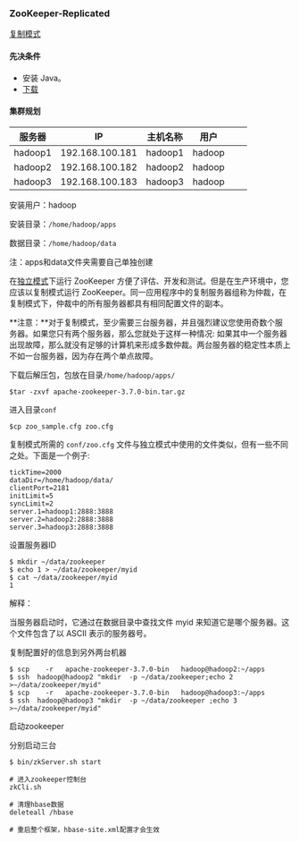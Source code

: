 ### ZooKeeper-Replicated

[复制模式](https://zookeeper.apache.org/doc/r3.7.0/zookeeperStarted.html#sc_RunningReplicatedZooKeeper)



#### 先决条件

- 安装 Java。
- [下载](https://zookeeper.apache.org/releases.html)



#### 集群规划

| 服务器  | IP              | 主机名称 | 用户   |      |      |
| ------- | --------------- | -------- | ------ | ---- | ---- |
| hadoop1 | 192.168.100.181 | hadoop1  | hadoop |      |      |
| hadoop2 | 192.168.100.182 | hadoop2  | hadoop |      |      |
| hadoop3 | 192.168.100.183 | hadoop3  | hadoop |      |      |



安装用户：hadoop

安装目录：`/home/hadoop/apps`

数据目录：`/home/hadoop/data`

注：apps和data文件夹需要自己单独创建



在[独立模式](https://zookeeper.apache.org/doc/r3.7.0/zookeeperStarted.html#sc_InstallingSingleMode)下运行 ZooKeeper 方便了评估、开发和测试。但是在生产环境中，您应该以复制模式运行 ZooKeeper。同一应用程序中的复制服务器组称为仲裁，在复制模式下，仲裁中的所有服务器都具有相同配置文件的副本。



**注意：**对于复制模式，至少需要三台服务器，并且强烈建议您使用奇数个服务器。如果您只有两个服务器，那么您就处于这样一种情况: 如果其中一个服务器出现故障，那么就没有足够的计算机来形成多数仲裁。两台服务器的稳定性本质上不如一台服务器，因为存在两个单点故障。



下载后解压包，包放在目录`/home/hadoop/apps/`

```
$tar -zxvf apache-zookeeper-3.7.0-bin.tar.gz
```

进入目录`conf`

```
$cp zoo_sample.cfg zoo.cfg
```

复制模式所需的 `conf/zoo.cfg` 文件与独立模式中使用的文件类似，但有一些不同之处。下面是一个例子:

```
tickTime=2000
dataDir=/home/hadoop/data/
clientPort=2181
initLimit=5
syncLimit=2
server.1=hadoop1:2888:3888
server.2=hadoop2:2888:3888
server.3=hadoop3:2888:3888
```



设置服务器ID

```
$ mkdir ~/data/zookeeper
$ echo 1 > ~/data/zookeeper/myid
$ cat ~/data/zookeeper/myid
1
```

解释：

当服务器启动时，它通过在数据目录中查找文件 myid 来知道它是哪个服务器。这个文件包含了以 ASCII 表示的服务器号。



复制配置好的信息到另外两台机器

```
$ scp    -r   apache-zookeeper-3.7.0-bin   hadoop@hadoop2:~/apps
$ ssh  hadoop@hadoop2 "mkdir  -p ~/data/zookeeper;echo 2 >~/data/zookeeper/myid"
$ scp    -r   apache-zookeeper-3.7.0-bin   hadoop@hadoop3:~/apps
$ ssh  hadoop@hadoop3 "mkdir  -p ~/data/zookeeper ;echo 3 >~/data/zookeeper/myid"
```



启动zookeeper

分别启动三台

```
$ bin/zkServer.sh start
```



```
# 进入zookeeper控制台
zkCli.sh

# 清理hbase数据
deleteall /hbase

# 重启整个框架，hbase-site.xml配置才会生效
```

